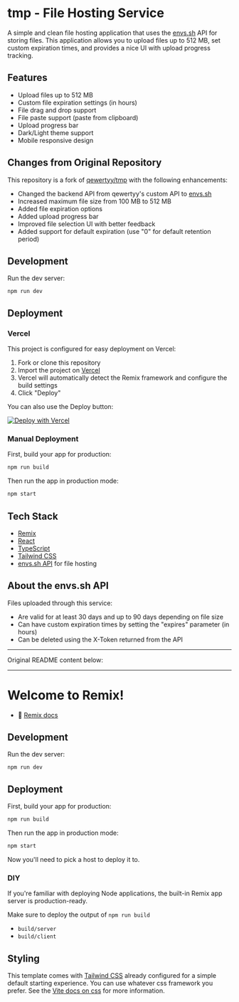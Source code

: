 # tmp - File Hosting Service

A simple and clean file hosting application that uses the [envs.sh](https://envs.sh) API for storing files. This application allows you to upload files up to 512 MB, set custom expiration times, and provides a nice UI with upload progress tracking.

## Features

- Upload files up to 512 MB
- Custom file expiration settings (in hours)
- File drag and drop support
- File paste support (paste from clipboard)
- Upload progress bar
- Dark/Light theme support
- Mobile responsive design

## Changes from Original Repository

This repository is a fork of [qewertyy/tmp](https://github.com/qewertyy/tmp) with the following enhancements:

- Changed the backend API from qewertyy's custom API to [envs.sh](https://envs.sh)
- Increased maximum file size from 100 MB to 512 MB
- Added file expiration options
- Added upload progress bar
- Improved file selection UI with better feedback
- Added support for default expiration (use "0" for default retention period)

## Development

Run the dev server:

```shellscript
npm run dev
```

## Deployment

### Vercel

This project is configured for easy deployment on Vercel:

1. Fork or clone this repository
2. Import the project on [Vercel](https://vercel.com/new)
3. Vercel will automatically detect the Remix framework and configure the build settings
4. Click "Deploy"

You can also use the Deploy button:

[![Deploy with Vercel](https://vercel.com/button)](https://vercel.com/new/clone?repository-url=https%3A%2F%2Fgithub.com%2FKunalG932%2Ftmp)

### Manual Deployment

First, build your app for production:

```sh
npm run build
```

Then run the app in production mode:

```sh
npm start
```

## Tech Stack

- [Remix](https://remix.run)
- [React](https://reactjs.org)
- [TypeScript](https://www.typescriptlang.org)
- [Tailwind CSS](https://tailwindcss.com)
- [envs.sh API](https://envs.sh) for file hosting

## About the envs.sh API

Files uploaded through this service:
- Are valid for at least 30 days and up to 90 days depending on file size
- Can have custom expiration times by setting the "expires" parameter (in hours)
- Can be deleted using the X-Token returned from the API

---

Original README content below:

---

# Welcome to Remix!

- 📖 [Remix docs](https://remix.run/docs)

## Development

Run the dev server:

```shellscript
npm run dev
```

## Deployment

First, build your app for production:

```sh
npm run build
```

Then run the app in production mode:

```sh
npm start
```

Now you'll need to pick a host to deploy it to.

### DIY

If you're familiar with deploying Node applications, the built-in Remix app server is production-ready.

Make sure to deploy the output of `npm run build`

- `build/server`
- `build/client`

## Styling

This template comes with [Tailwind CSS](https://tailwindcss.com/) already configured for a simple default starting experience. You can use whatever css framework you prefer. See the [Vite docs on css](https://vitejs.dev/guide/features.html#css) for more information.
